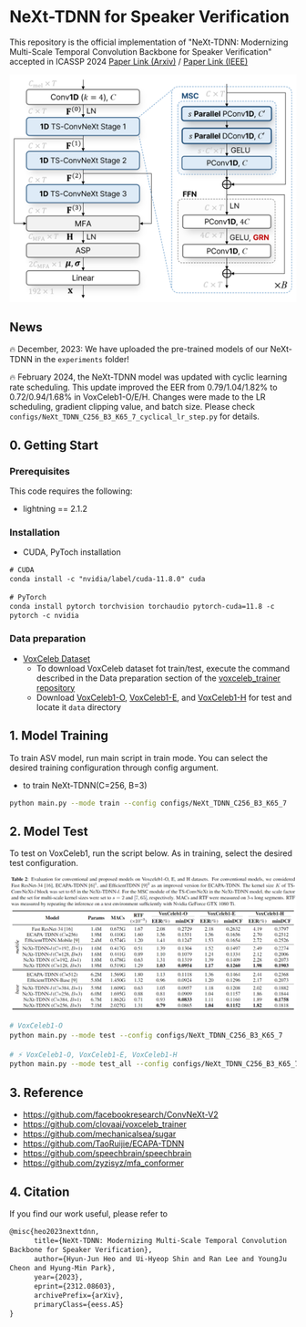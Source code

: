 # NeXt-TDNN for Speaker Verification

This repository is the official implementation of "NeXt-TDNN: Modernizing Multi-Scale Temporal Convolution Backbone for Speaker Verification" accepted in ICASSP 2024 [Paper Link (Arxiv)](https://arxiv.org/abs/2312.08603) / [Paper Link (IEEE)](https://ieeexplore.ieee.org/abstract/document/10447037)

<p align="center"><img src="NeXt_TDNN_structure.png" width="550" /></p>

## News
🔥 December, 2023: We have uploaded the pre-trained models of our NeXt-TDNN in the `experiments` folder!

🔥 February 2024, the NeXt-TDNN model was updated with cyclic learning rate scheduling. This update improved the EER from 0.79/1.04/1.82% to 0.72/0.94/1.68% in VoxCeleb1-O/E/H. Changes were made to the LR scheduling, gradient clipping value, and batch size. Please check `configs/NeXt_TDNN_C256_B3_K65_7_cyclical_lr_step.py` for details.


## 0. Getting Start

### Prerequisites
This code requires the following:
* lightning == 2.1.2

### Installation

* CUDA, PyToch installation
```
# CUDA
conda install -c "nvidia/label/cuda-11.8.0" cuda

# PyTorch
conda install pytorch torchvision torchaudio pytorch-cuda=11.8 -c pytorch -c nvidia
```
### Data preparation
- [VoxCeleb Dataset](https://www.robots.ox.ac.uk/~vgg/data/voxceleb/index.html#about)
  - To download VoxCeleb dataset fot train/test, execute the command described in the Data preparation section of the [voxceleb_trainer repository](https://github.com/clovaai/voxceleb_trainer)
  - Download [VoxCeleb1-O](https://www.robots.ox.ac.uk/~vgg/data/voxceleb/meta/veri_test2.txt), [VoxCeleb1-E](https://www.robots.ox.ac.uk/~vgg/data/voxceleb/meta/list_test_all2.txt), and [VoxCeleb1-H](https://www.robots.ox.ac.uk/~vgg/data/voxceleb/meta/list_test_hard2.txt)  for test and locate it `data` directory
 
## 1. Model Training
To train ASV model, run main script in train mode. You can select the desired training configuration through config argument.

- to train NeXt-TDNN(C=256, B=3)
```bash
python main.py --mode train --config configs/NeXt_TDNN_C256_B3_K65_7
```



## 2. Model Test
To test on VoxCeleb1, run the script below. As in training, select the desired test configuration.

<p align="center"><img src="table_result.png"/></p>

```bash
# VoxCeleb1-O
python main.py --mode test --config configs/NeXt_TDNN_C256_B3_K65_7

# ⚡ VoxCeleb1-O, VoxCeleb1-E, VoxCeleb1-H
python main.py --mode test_all --config configs/NeXt_TDNN_C256_B3_K65_7
```


## 3. Reference
- https://github.com/facebookresearch/ConvNeXt-V2
- https://github.com/clovaai/voxceleb_trainer
- https://github.com/mechanicalsea/sugar
- https://github.com/TaoRuijie/ECAPA-TDNN
- https://github.com/speechbrain/speechbrain
- https://github.com/zyzisyz/mfa_conformer


## 4. Citation

If you find our work useful, please refer to 
```
@misc{heo2023nexttdnn,
      title={NeXt-TDNN: Modernizing Multi-Scale Temporal Convolution Backbone for Speaker Verification}, 
      author={Hyun-Jun Heo and Ui-Hyeop Shin and Ran Lee and YoungJu Cheon and Hyung-Min Park},
      year={2023},
      eprint={2312.08603},
      archivePrefix={arXiv},
      primaryClass={eess.AS}
}
```
